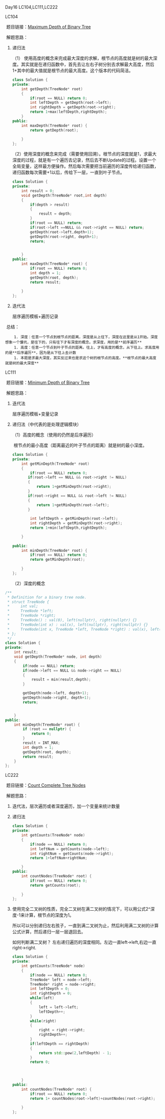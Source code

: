 Day16 LC104,LC111,LC222



LC104

​	题目链接：[Maximum Depth of Binary Tree](https://leetcode.com/problems/maximum-depth-of-binary-tree/)

​	解题思路：

  1. 递归法

       （1） 使用高度的概念来完成最大深度的求解，根节点的高度就是树的最大深度。其实就是在递归函数中，首先去让左右子树分别去求解最大高度，然后1+其中的最大值就是根节点的最大高度。这个版本的代码简洁。

     ```C++
     class Solution {
     private:
         int getDepth(TreeNode* root)
         {
             if(root == NULL) return 0;
             int leftDepth = getDepth(root->left);
             int rightDepth = getDepth(root->right);
             return 1+max(leftDepth,rightDepth);
         }
     public:
         int maxDepth(TreeNode* root) {
             return getDepth(root);
             
         }
     };
     ```

      （2）使用深度的概念来完成（需要使用回溯）。根节点的深度就是1，求最大深度的过程，就是有一个遍历去记录，然后去不断Update的过程。设置一个全局变量，这样最方便操作。然后每次需要把当前遍历的深度传给递归函数，递归函数每次需要+1以后，传给下一层，一直到叶子节点。

     ```C++
     class Solution {
     private: 
         int result = 0;
         void getDepth(TreeNode* root,int depth)
         {
             if(depth > result)
             {
                 result = depth;
             }
             if(root == NULL) return;
             if(root->left ==NULL && root->right == NULL) return;
             getDepth(root->left,depth+1);
             getDepth(root->right, depth+1);
             return;
             
     
         }
     public:
         int maxDepth(TreeNode* root) {
             if(root == NULL) return 0;
             int depth = 1;
             getDepth(root, depth);
             return result;
             
         }
     };
     ```

     

     

  2. 迭代法

     层序遍历模板+遍历记录



​	总结：

		1. 深度：任意一个节点到根节点的距离，深度是从上往下，深度在这里是从1开始。深度想象一个馕坑，是往下的，只有往下才有深度的概念。求深度，用的是**前序遍历**
		1. 高度：任意一个节点到叶子节点的距离。往上，才有高度的概念，从下往上。求高度用的是**后序遍历**，因为是从下往上去计数
		1. 本题是求最大深度，其实反过来也是求这个树的根节点的高度。**根节点的最大高度就是树的最大深度**





LC111

​	题目链接：[Minimum Depth of Binary Tree](https://leetcode.com/problems/minimum-depth-of-binary-tree/)

​	解题思路：
  1. 迭代法

     层序遍历模板+变量记录

  2. 递归法（中代表的是处理逻辑模块）

     （1）高度的概念（使用的仍然是后序遍历）

     ​	根节点的最小高度（距离最近的叶子节点的距离）就是树的最小深度。

       

     ```C++
     class Solution {
     private:
         int getMinDepth(TreeNode* root)
         {
             if(root == NULL) return 0;
            if(root->left == NULL && root->right != NULL)
            {
                return 1+getMinDepth(root->right);
            }
            if(root->right == NULL && root->left != NULL)
            {
                return 1+getMinDepth(root->left);
            }
             
             int leftDepth = getMinDepth(root->left);
             int rightDepth = getMinDepth(root->right);
             return 1+min(leftDepth,rightDepth);
     
         }
         
     public:
         int minDepth(TreeNode* root) {
             if(root == NULL) return 0;
             return getMinDepth(root);
             
         }
     };
     ```
     
     
     （2）深度的概念

```C++
/**
 * Definition for a binary tree node.
 * struct TreeNode {
 *     int val;
 *     TreeNode *left;
 *     TreeNode *right;
 *     TreeNode() : val(0), left(nullptr), right(nullptr) {}
 *     TreeNode(int x) : val(x), left(nullptr), right(nullptr) {}
 *     TreeNode(int x, TreeNode *left, TreeNode *right) : val(x), left(left), right(right) {}
 * };
 */
class Solution {
private:
    int result;
    void getDepth(TreeNode* node, int depth)
    {
        if(node == NULL) return;
        if(node->left == NULL && node->right == NULL)
        {
            result = min(result,depth);
        }

        getDepth(node->left, depth+1);
        getDepth(node->right, depth+1);
        return;


    }
public:
    int minDepth(TreeNode* root) {
        if (root == nullptr) {
            return 0;
        }
        result = INT_MAX;
        int depth = 1;
        getDepth(root, depth);
        return result;
    }
};
```

LC222

​	题目链接：[Count Complete Tree Nodes](https://leetcode.com/problems/count-complete-tree-nodes/)

​	解题思路：

  1. 迭代法，层次遍历或者深度遍历，加一个变量来统计数量

  2. 递归法

     ```C++
     class Solution {
     private:
         int getCounts(TreeNode* node)
         {
             if(node == NULL) return 0;
             int leftNum = getCounts(node->left);
             int rightNum = getCounts(node->right);
             return 1+leftNum+rightNum;
     
         }
     public:
         int countNodes(TreeNode* root) {
             if(root == NULL) return 0;
             return getCounts(root);
             
         }
     };
     ```



3. 使用完全二叉树的性质，完全二叉树在满二叉树的情况下，可以用公式2^深度-1来计算，根节点的深度为1。

   所以可以分别递归左右孩子，一直到满二叉树为止，然后利用满二叉树的计算公式计算，然后递归一层一层退回去。

   如何判断满二叉树？ 左右递归遍历的深度相同。左边一直left->left,右边一直right->right.

   ```C++
   class Solution {
   private:
       int getCounts(TreeNode* node)
       {
           if(node == NULL) return 0;
           TreeNode* left = node->left;
           TreeNode* right = node->right;
           int leftDepth = 0;
           int rightDepth = 0;
           while(left)
           {
               left = left->left;
               leftDepth++;
           }
           while(right)
           {
               right = right->right;
               rightDepth++;
           }
           if(leftDepth == rightDepth)
           {
               return std::pow(2,leftDepth) - 1;
           }
           return 0;
         
        
   
       }
   public:
       int countNodes(TreeNode* root) {
           if(root == NULL) return 0;
           return 1+ countNodes(root->left)+countNodes(root->right);
           
       }
   };
   ```

   
